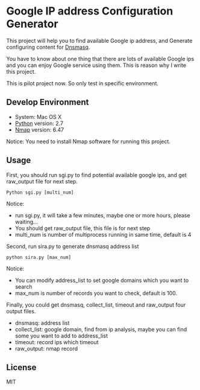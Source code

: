 Google IP address Configuration Generator
======
This project will help you to find available Google ip address, and Generate configuring content for [Dnsmasq].

You have to know about one thing that there are lots of available Google ips and you can enjoy Google service using them.
 This is reason why I write this project. 

This is pilot project now. So only test in specific environment.

Develop Environment
-------
* System: Mac OS X
* [Python] version: 2.7
* [Nmap] version: 6.47

Notice: You need to install Nmap software for running this project.

Usage
-------
First, you should run sgi.py to find potential available google ips, and get raw_output file for next step.

    Python sgi.py [multi_num]
Notice: 

* run sgi.py, it will take a few minutes, maybe one or more hours, please waiting...
* You should get raw_output file, this file is for next step
* multi_num is number of multiprocess running in same time, default is 4


Second, run sira.py to generate dnsmasq address list

    python sira.py [max_num]
Notice: 

* You can modify address_list to set google domains which you want to search 
* max_num is number of records you want to check, default is 100.

Finally, you could get dnsmasq, collect_list, timeout and raw_output four output files.

* dnsmasq: address list
* collect_list: google domain, find from ip analysis, maybe you can find some you want to add to address_list
* timeout: record ips which timeout
* raw_output: nmap record

License
-------
MIT


[Dnsmasq]:  http://www.thekelleys.org.uk/dnsmasq/doc.html
[Python]:   https://www.python.org/
[Nmap]:     http://nmap.org/
